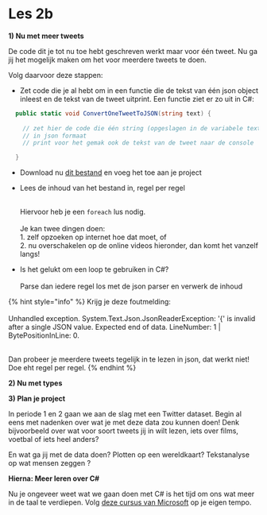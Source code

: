 # Les 2b

**1) Nu met meer tweets**

De code dit je tot nu toe hebt geschreven werkt maar voor één tweet. Nu ga jij het mogelijk maken om het voor meerdere tweets te doen.&#x20;

Volg daarvoor deze stappen:

* Zet code die je al hebt om in een functie die de tekst van één json object inleest en de tekst van de tweet uitprint. Een functie ziet er zo uit in C#:

```csharp
  public static void ConvertOneTweetToJSON(string text) {
   
    // zet hier de code die één string (opgeslagen in de variabele text) omzet 
    // in json formaat 
    // print voor het gemak ook de tekst van de tweet naar de console

  }
```

* Download nu [dit bestand](https://www.dropbox.com/s/5b9fj0v5by0reu9/tweets.json?dl=0) en voeg het toe aan je project
*   Lees de inhoud van het bestand in, regel per regel

    \
    Hiervoor heb je een `foreach` lus nodig. \
    \
    Je kan twee dingen doen: \
    &#x20;    1\. zelf opzoeken op internet hoe dat moet, of\
    &#x20;    2\. nu overschakelen op de online videos hieronder, dan komt het vanzelf langs!
* Is het gelukt om een loop te gebruiken in C#?\
  \
  Parse dan iedere regel los met de json parser en verwerk de inhoud

{% hint style="info" %}
Krijg je deze foutmelding:\
\
Unhandled exception. System.Text.Json.JsonReaderException: '{' is invalid after a single JSON value. Expected end of data. LineNumber: 1 | BytePositionInLine: 0.

\
Dan probeer je meerdere tweets tegelijk in te lezen in json, dat werkt niet! Doe eht regel per regel.
{% endhint %}

**2) Nu met types**



**3) Plan je project**

In periode 1 en 2 gaan we aan de slag met een Twitter dataset. Begin al eens met nadenken over wat je met deze data zou kunnen doen! Denk bijvoorbeeld over wat voor soort tweets jij in wilt lezen, iets over films, voetbal of iets heel anders?&#x20;

En wat ga jij met de data doen? Plotten op een wereldkaart? Tekstanalyse op wat mensen zeggen ?

**Hierna: Meer leren over C#**

Nu je ongeveer weet wat we gaan doen met C# is het tijd om ons wat meer in de taal te verdiepen. Volg [deze cursus van Microsoft](https://docs.microsoft.com/nl-nl/learn/paths/csharp-first-steps/?WT.mc\_id=dotnet-35129-website\&ns-enrollment-type=Collection\&ns-enrollment-id=yz26f8y64n7k07) op je eigen tempo.



